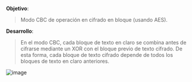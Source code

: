 __Objetivo__: 

> Modo CBC de operación en cifrado en bloque (usando AES).


__Desarrollo__:


> En el modo CBC, cada bloque de texto en claro se combina antes de cifrarse mediante un XOR con el
bloque previo de texto cifrado. De esta forma, cada bloque de texto cifrado depende de todos los bloques
de texto en claro anteriores.


![image](https://user-images.githubusercontent.com/72351056/182037526-f2aa5d2a-c144-4e98-ba40-b27051a2dfd4.png)
